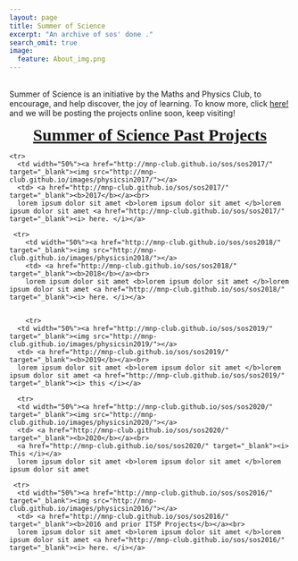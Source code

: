 ```yaml
---
layout: page
title: Summer of Science
excerpt: "An archive of sos' done ."
search_omit: true
image:
  feature: About_img.png
---
```

<!--
<ul class="post-list">
{% for post in site.categories.projects %}



  <li><article><a href="{{ site.url }}{{ post.url }}">{{ post.title }} <span class="entry-date"><time datetime="{{ post.date | date_to_xmlschema }}">{{ post.date | date: "%B %d, %Y" }}</time></span>{% if post.excerpt %} <span class="excerpt">{{ post.excerpt | remove: '\[ ... \]' | remove: '\( ... \)' | markdownify | strip_html | strip_newlines | escape_once }}</span>{% endif %}</a></article></li>
{% endfor %}
</ul>
-->
<style>


table {
    border-collapse: collapse;
    width: 100%;
}

td, th {
    border: 1px solid #dddddd;
    text-align: left;
    padding: 8px;
}

tr:nth-child(even) {
    background-color: #dddddd;
}
</style>
<body>


<br>
Summer of Science is an initiative by the Maths and Physics Club, to encourage, and help discover, the joy of learning. To know more, click <a href="http://mnp-club.github.io/blog/summer-of-science/">here!</a> and
we will be posting the projects online soon, keep visiting!

<br>
<p style="text-align: center;"><span style="font-size:30px;"><u><b><font face="times new roman, times, serif">Summer of Science Past Projects</font></b></u></span></p>


<table>


    <tr>
      <td width="50%"><a href="http://mnp-club.github.io/sos/sos2017/" target="_blank"><img src="http://mnp-club.github.io/images/physicsin2017/"></a>
      <td> <a href="http://mnp-club.github.io/sos/sos2017/" target="_blank"><b>2017</b></a><br>
      lorem ipsum dolor sit amet <b>lorem ipsum dolor sit amet </b>lorem ipsum dolor sit amet <a href="http://mnp-club.github.io/sos/sos2017/" target="_blank"><i> here. </i></a>

     <tr>
        <td width="50%"><a href="http://mnp-club.github.io/sos/sos2018/" target="_blank"><img src="http://mnp-club.github.io/images/physicsin2018/"></a>
        <td> <a href="http://mnp-club.github.io/sos/sos2018/" target="_blank"><b>2018</b></a><br>
        lorem ipsum dolor sit amet <b>lorem ipsum dolor sit amet </b>lorem ipsum dolor sit amet <a href="http://mnp-club.github.io/sos/sos2018/" target="_blank"><i> here. </i></a>


        <tr>
      <td width="50%"><a href="http://mnp-club.github.io/sos/sos2019/" target="_blank"><img src="http://mnp-club.github.io/images/physicsin2019/"></a>
      <td> <a href="http://mnp-club.github.io/sos/sos2019/" target="_blank"><b>2019</b></a><br>
      lorem ipsum dolor sit amet <b>lorem ipsum dolor sit amet </b>lorem ipsum dolor sit amet <a href="http://mnp-club.github.io/sos/sos2019/" target="_blank"><i> this </i></a>

      <tr>
      <td width="50%"><a href="http://mnp-club.github.io/sos/sos2020/" target="_blank"><img src="http://mnp-club.github.io/images/physicsin2020/"></a>
      <td> <a href="http://mnp-club.github.io/sos/sos2020/" target="_blank"><b>2020</b></a><br>
      <a href="http://mnp-club.github.io/sos/sos2020/" target="_blank"><i> This </i></a>
      lorem ipsum dolor sit amet <b>lorem ipsum dolor sit amet </b>lorem ipsum dolor sit amet 
     
     <tr>
      <td width="50%"><a href="http://mnp-club.github.io/sos/sos2016/" target="_blank"><img src="http://mnp-club.github.io/images/physicsin2016/"></a>
      <td> <a href="http://mnp-club.github.io/sos/sos2016/" target="_blank"><b>2016 and prior ITSP Projects</b></a><br>
      lorem ipsum dolor sit amet <b>lorem ipsum dolor sit amet </b>lorem ipsum dolor sit amet <a href="http://mnp-club.github.io/sos/sos2016/" target="_blank"><i> here. </i></a>
